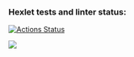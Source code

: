 ### Hexlet tests and linter status:
[![Actions Status](https://github.com/gordienkoas/python-project-49/actions/workflows/hexlet-check.yml/badge.svg)](https://github.com/gordienkoas/python-project-49/actions)

<a href="https://codeclimate.com/github/gordienkoas/python-project-49/maintainability"><img src="https://api.codeclimate.com/v1/badges/8726b1ed6c0953930392/maintainability" /></a>
